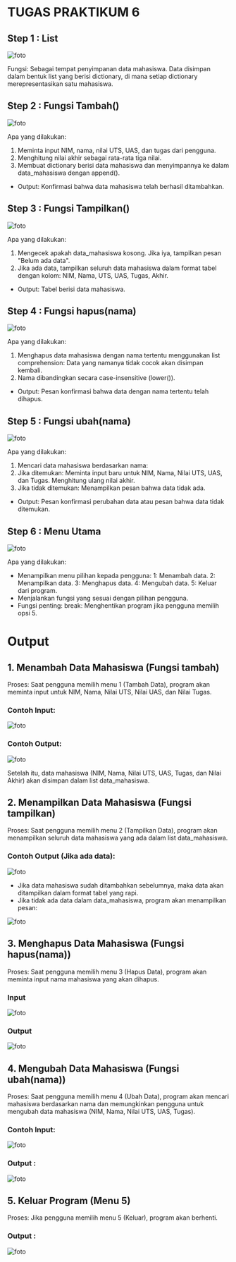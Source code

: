 # TUGAS PRAKTIKUM 6

## Step 1 : List

![foto](FOTO/ss1.png)

Fungsi: Sebagai tempat penyimpanan data mahasiswa. Data disimpan dalam bentuk list yang berisi dictionary, di mana setiap dictionary merepresentasikan satu mahasiswa.

## Step 2 : Fungsi Tambah()

![foto](FOTO/ss2.png)

Apa yang dilakukan:
1. Meminta input NIM, nama, nilai UTS, UAS, dan tugas dari pengguna.
2. Menghitung nilai akhir sebagai rata-rata tiga nilai.
3. Membuat dictionary berisi data mahasiswa dan menyimpannya ke dalam data_mahasiswa dengan append().
* Output: Konfirmasi bahwa data mahasiswa telah berhasil ditambahkan.

## Step 3 : Fungsi Tampilkan()

![foto](FOTO/ss3.png)

Apa yang dilakukan:
1. Mengecek apakah data_mahasiswa kosong. Jika iya, tampilkan pesan "Belum ada data".
2. Jika ada data, tampilkan seluruh data mahasiswa dalam format tabel dengan kolom:
NIM, Nama, UTS, UAS, Tugas, Akhir.
* Output: Tabel berisi data mahasiswa.

## Step 4 : Fungsi hapus(nama)

![foto](FOTO/ss4.png)

Apa yang dilakukan:
1. Menghapus data mahasiswa dengan nama tertentu menggunakan list comprehension:
Data yang namanya tidak cocok akan disimpan kembali.
2. Nama dibandingkan secara case-insensitive (lower()).
* Output: Pesan konfirmasi bahwa data dengan nama tertentu telah dihapus.

## Step 5 : Fungsi ubah(nama)

![foto](FOTO/ss5.png)

Apa yang dilakukan:
1. Mencari data mahasiswa berdasarkan nama:
2. Jika ditemukan:
Meminta input baru untuk NIM, Nama, Nilai UTS, UAS, dan Tugas.
Menghitung ulang nilai akhir.
3. Jika tidak ditemukan:
Menampilkan pesan bahwa data tidak ada.
* Output: Pesan konfirmasi perubahan data atau pesan bahwa data tidak ditemukan.

## Step 6 : Menu Utama

![foto](FOTO/ss6.png)

Apa yang dilakukan: 
* Menampilkan menu pilihan kepada pengguna:
1: Menambah data.
2: Menampilkan data.
3: Menghapus data.
4: Mengubah data.
5: Keluar dari program.
* Menjalankan fungsi yang sesuai dengan pilihan pengguna.
* Fungsi penting:
break: Menghentikan program jika pengguna memilih opsi 5.

# Output

## 1. Menambah Data Mahasiswa (Fungsi tambah)
Proses:
Saat pengguna memilih menu 1 (Tambah Data), program akan meminta input untuk NIM, Nama, Nilai UTS, Nilai UAS, dan Nilai Tugas.

### Contoh Input:

![foto](FOTO/ss7.png)

### Contoh Output:

![foto](FOTO/ss8.png)

Setelah itu, data mahasiswa (NIM, Nama, Nilai UTS, UAS, Tugas, dan Nilai Akhir) akan disimpan dalam list data_mahasiswa.

## 2. Menampilkan Data Mahasiswa (Fungsi tampilkan)
Proses:
Saat pengguna memilih menu 2 (Tampilkan Data), program akan menampilkan seluruh data mahasiswa yang ada dalam list data_mahasiswa.

### Contoh Output (Jika ada data):

![foto](FOTO/ss9.png)

* Jika data mahasiswa sudah ditambahkan sebelumnya, maka data akan ditampilkan dalam format tabel yang rapi.
* Jika tidak ada data dalam data_mahasiswa, program akan menampilkan pesan:

![foto](FOTO/ss10.png)

## 3. Menghapus Data Mahasiswa (Fungsi hapus(nama))
Proses:
Saat pengguna memilih menu 3 (Hapus Data), program akan meminta input nama mahasiswa yang akan dihapus.

### Input 

![foto](FOTO/ss11.png)

### Output

![foto](FOTO/ss12.png)

## 4. Mengubah Data Mahasiswa (Fungsi ubah(nama))
Proses:
Saat pengguna memilih menu 4 (Ubah Data), program akan mencari mahasiswa berdasarkan nama dan memungkinkan pengguna untuk mengubah data mahasiswa (NIM, Nama, Nilai UTS, UAS, Tugas).

### Contoh Input:

![foto](FOTO/ss13.png)

### Output :

![foto](FOTO/ss14.png)

## 5. Keluar Program (Menu 5)
Proses:
Jika pengguna memilih menu 5 (Keluar), program akan berhenti.

### Output :

![foto](FOTO/ss15.png)





